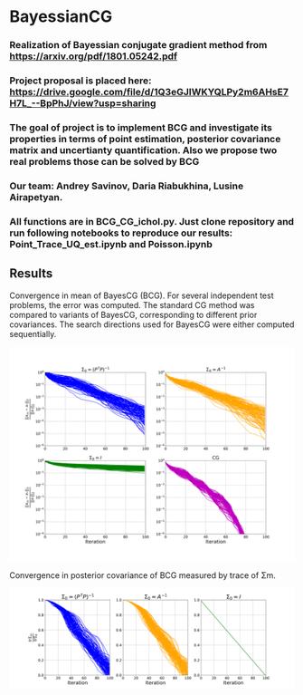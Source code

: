 # BayessianCG
### Realization of Bayessian conjugate gradient method from https://arxiv.org/pdf/1801.05242.pdf
### Project proposal is placed here: https://drive.google.com/file/d/1Q3eGJIWKYQLPy2m6AHsE7H7L_--BpPhJ/view?usp=sharing
### The goal of project is to implement BCG and investigate its properties in terms of point estimation, posterior covariance matrix and uncertianty quantification. Also we propose two real problems those can be solved by BCG
### Our team: Andrey Savinov, Daria Riabukhina, Lusine Airapetyan.
### All funсtions are in BCG_CG_ichol.py. Just clone repository and run following notebooks to reproduce our results: Point_Trace_UQ_est.ipynb and Poisson.ipynb


## Results

Convergence in mean of BayesCG (BCG). For several independent test problems, the error was computed. The standard CG method was compared to variants of BayesCG, corresponding to different prior covariances. The search directions used for BayesCG were either computed sequentially.

![Point estimation](https://github.com/AndreySavinov/BayessianCG/blob/master/images/point_est.png)


Convergence in posterior covariance of BCG measured by trace of Σm.

![Trace estimation](https://github.com/AndreySavinov/BayessianCG/blob/master/images/traces_est.png)
